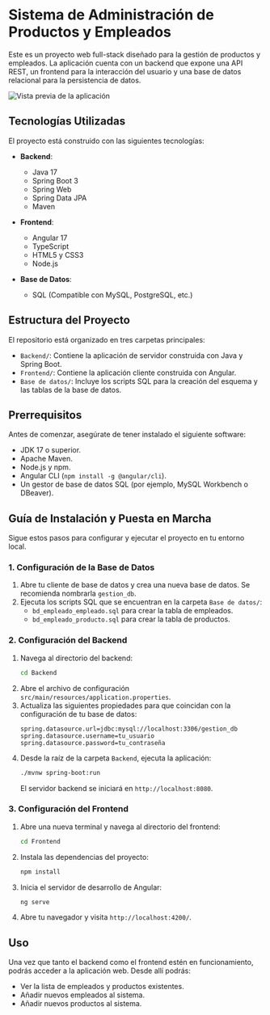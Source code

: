 # Sistema de Administración de Productos y Empleados

Este es un proyecto web full-stack diseñado para la gestión de productos y empleados. La aplicación cuenta con un backend que expone una API REST, un frontend para la interacción del usuario y una base de datos relacional para la persistencia de datos.

 ![Vista previa de la
     aplicación](img/pagina_inicio.png)
## Tecnologías Utilizadas

El proyecto está construido con las siguientes tecnologías:

- **Backend**:
  - Java 17
  - Spring Boot 3
  - Spring Web
  - Spring Data JPA
  - Maven

- **Frontend**:
  - Angular 17
  - TypeScript
  - HTML5 y CSS3
  - Node.js

- **Base de Datos**:
  - SQL (Compatible con MySQL, PostgreSQL, etc.)

## Estructura del Proyecto

El repositorio está organizado en tres carpetas principales:

- `Backend/`: Contiene la aplicación de servidor construida con Java y Spring Boot.
- `Frontend/`: Contiene la aplicación cliente construida con Angular.
- `Base de datos/`: Incluye los scripts SQL para la creación del esquema y las tablas de la base de datos.

## Prerrequisitos

Antes de comenzar, asegúrate de tener instalado el siguiente software:

- JDK 17 o superior.
- Apache Maven.
- Node.js y npm.
- Angular CLI (`npm install -g @angular/cli`).
- Un gestor de base de datos SQL (por ejemplo, MySQL Workbench o DBeaver).

## Guía de Instalación y Puesta en Marcha

Sigue estos pasos para configurar y ejecutar el proyecto en tu entorno local.

### 1. Configuración de la Base de Datos

1.  Abre tu cliente de base de datos y crea una nueva base de datos. Se recomienda nombrarla `gestion_db`.
2.  Ejecuta los scripts SQL que se encuentran en la carpeta `Base de datos/`:
    - `bd_empleado_empleado.sql` para crear la tabla de empleados.
    - `bd_empleado_producto.sql` para crear la tabla de productos.

### 2. Configuración del Backend

1.  Navega al directorio del backend:
    ```sh
    cd Backend
    ```
2.  Abre el archivo de configuración `src/main/resources/application.properties`.
3.  Actualiza las siguientes propiedades para que coincidan con la configuración de tu base de datos:
    ```properties
    spring.datasource.url=jdbc:mysql://localhost:3306/gestion_db
    spring.datasource.username=tu_usuario
    spring.datasource.password=tu_contraseña
    ```
4.  Desde la raíz de la carpeta `Backend`, ejecuta la aplicación:
    ```sh
    ./mvnw spring-boot:run
    ```
    El servidor backend se iniciará en `http://localhost:8080`.

### 3. Configuración del Frontend

1.  Abre una nueva terminal y navega al directorio del frontend:
    ```sh
    cd Frontend
    ```
2.  Instala las dependencias del proyecto:
    ```sh
    npm install
    ```
3.  Inicia el servidor de desarrollo de Angular:
    ```sh
    ng serve
    ```
4.  Abre tu navegador y visita `http://localhost:4200/`.

## Uso

Una vez que tanto el backend como el frontend estén en funcionamiento, podrás acceder a la aplicación web. Desde allí podrás:

- Ver la lista de empleados y productos existentes.
- Añadir nuevos empleados al sistema.
- Añadir nuevos productos al sistema.
